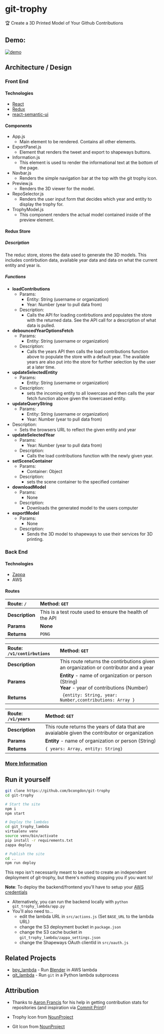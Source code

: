 # git-trophy

🏆 Create a 3D Printed Model of Your Github Contributions

## Demo:

[![demo](assets/demo.gif)](https://gittrophy.com)

## Architecture / Design
### Front End
#### Technologies
- [React](https://facebook.github.io/react/)
- [Redux](http://redux.js.org/)
- [react-semantic-ui](http://react.semantic-ui.com/)
#### Components
- App.js
  - Main element to be rendered. Contains all other elements.
- ExportPanel.js
  - Element that renders the tweet and export to shapeways buttons.
- Information.js
  - This element is used to render the informational text at the bottom of the page.
- Navbar.js
  - Renders the simple navigation bar at the top with the git trophy icon.
- Preview.js
  - Renders the 3D viewer for the model.
- RepoSelector.js
  - Renders the user input form that decides which year and entity to display the trophy for.
- TrophyModel.js
  - This component renders the actual model contained inside of the preview element.
#### Redux Store
##### Description
The reduc store, stores the data used to generate the 3D models. This includes contirbution data, available year data and data on what the current entity and year is.
##### Functions
- **loadContributions**
  - Params:
    - Entity: String (username or organization)
    - Year: Number (year to pull data from)
  - Description:
    - Calls the API for loading contirbutions and populates the store with the returned data. See the API call for a description of what data is pulled.
- **debouncedYearOptionsFetch**
  - Params:
    - Entity: String (username or organization)
  - Description:
    - Calls the years API then calls the load contributions function above to populate the store with a default year. The available years are also put into the store for further selection by the user at a later time.
- **updateSelectedEntity**
  - Params:
    - Entity: String (username or organization)
  - Description:
    - sets the incoming entity to all lowercase and then calls the year fetch function above given the lowercased entity.
- **updateQueryString**
  - Params:
    - Entity: String (username or organization)
    - Year: Number (year to pull data from)
- Description:
  - Sets the browsers URL to reflect the given entity and year
- **updateSelectedYear**
  - Params:
    - Year: Number (year to pull data from)
  - Description:
    - Calls the load contributions function with the newly given year.
- **setSceneContainer**
  - Params:
    - Container: Object
  - Description:
    - sets the scene container to the specified container
- **downloadModel**
  - Params:
    - None
  - Description:
    - Downloads the generated model to the users computer
- **exportModel**
  - Params:
    - None
  - Description:
    - Sends the 3D model to shapeways to use their services for 3D printing.
### Back End
#### Technologies
- [Zappa](https://github.com/Miserlou/Zappa/)
- AWS
#### Routes
| Route: ``` / ``` | Method: ``` GET ``` |
|:-----------------|:--------------------|
| **Description**      | This is a test route used to ensure the health of the API  |
| **Params**   | **None**  |
| **Returns**   | ```PONG```  |

| Route: ``` /v1/contirbutions ``` | Method: ``` GET ``` |
|:---------------------------------|:--------------------|
| **Description**      | This route returns the contirbutions given an organization or contributor and a year  |
| **Params**   | **Entity** - name of organization or person (String) <br> **Year** -  year of contributions (Number) |
| **Returns**   | ``` {entity: String, year: Number,ccontributions: Array }```  |

| Route: ``` /v1/years ``` | Method: ``` GET ``` |
|:-----------------|:--------------------|
| **Description**      | This route returns the years of data that are avaialable given the contributor or organization |
| **Params**   | **Entity** - name of organization or person (String) |
| **Returns**   | ```{ years: Array, entity: String}```  |

### [More Information](http://benjamincongdon.me/blog/2017/08/11/Building-GitTrophy/)
<!-- GitTrophy uses [React](https://facebook.github.io/react/), [Redux](http://redux.js.org/), [react-three-renderer](https://github.com/toxicFork/react-three-renderer), and [react-semantic-ui](http://react.semantic-ui.com/) on the frontend.

On the backend, GitTrophy has a [Zappa](https://github.com/Miserlou/Zappa/)-powered AWS Lambda API to scrape Github contribution data.

Most information is available on my [blog post](http://benjamincongdon.me/blog/2017/08/11/Building-GitTrophy/) about this project. -->

## Run it yourself

```bash
git clone https://github.com/bcongdon/git-trophy
cd git-trophy

# Start the site
npm i
npm start

# Deploy the lambdas
cd git_trophy_lambda
virtualenv venv
source venv/bin/activate
pip install -r requirements.txt
zappa deploy

# Publish the site
cd ..
npm run deploy
```

This repo isn't necessarily meant to be used to create an independent deployment of git-trophy, but there's nothing stopping you if you want to!

**Note**: To deploy the backend/frontend you'll have to setup your [AWS credentials](https://aws.amazon.com/blogs/security/a-new-and-standardized-way-to-manage-credentials-in-the-aws-sdks/)

* Alternatively, you can run the backend locally with `python git_trophy_lambda/app.py`
* You'll also need to...
    * edit the lambda URL in `src/actions.js` (Set `BASE_URL` to the lambda URL)
    * change the S3 deployment bucket in `package.json`
    * change the S3 cache bucket in `git_trophy_lambda/zappa_settings.json`
    * change the Shapeways OAuth clientId in `src/oauth.js`

## Related Projects
* [bpy_lambda](https://github.com/bcongdon/bpy_lambda) - Run [Blender](https://www.blender.org/) in AWS lambda
* [git_lambda](https://github.com/bcongdon/git_lambda) - Run `git` in a Python lambda subprocess

## Attribution

* Thanks to [Aaron Francis](https://twitter.com/aarondfrancis) for his help in getting contribution stats for repositories (and inspiration via [Commit Print](commitprint.com))!

* Trophy Icon from [NounProject](https://thenounproject.com/search/?q=trophy&i=925612)
* Git Icon from [NounProject](https://thenounproject.com/npbluth/collection/git/?oq=git&cidx=0&i=368567)

